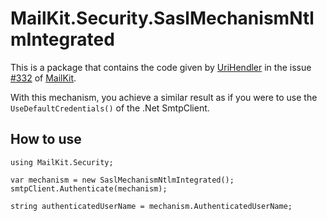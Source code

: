 # MailKit.Security.SaslMechanismNtlmIntegrated
This is a package that contains the code given by [UriHendler](https://github.com/UriHendler) in the issue [#332](https://github.com/jstedfast/MailKit/issues/332#issuecomment-398300208) of [MailKit](https://github.com/jstedfast/MailKit).

With this mechanism, you achieve a similar result as if you were to use the `UseDefaultCredentials()` of the .Net SmtpClient.

## How to use
```
using MailKit.Security;

var mechanism = new SaslMechanismNtlmIntegrated();
smtpClient.Authenticate(mechanism);

string authenticatedUserName = mechanism.AuthenticatedUserName;
```
